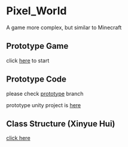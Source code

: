 # Pixel_World
A game more complex, but similar to Minecraft

## Prototype Game
  click [here](https://pixel-world-game.github.io/Pixel_World/build/WebGL/index.html) to start


## Prototype Code 
 please check [prototype](https://github.com/Pixel-World-Game/Pixel_World/tree/prototype) branch

 prototype unity project is [here](https://github.com/Pixel-World-Game/Pixel_World/tree/prototype/Prototype/Pixel_World)

## Class Structure (Xinyue Hui)
 [click here](https://github.com/Pixel-World-Game/Pixel_World/blob/master/class_structure.md)
